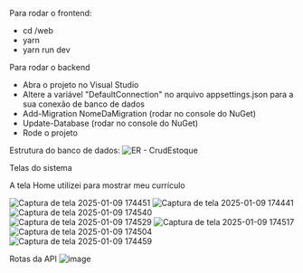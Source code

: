 Para rodar o frontend:
- cd /web
- yarn
- yarn run dev

Para rodar o backend
- Abra o projeto no Visual Studio
- Altere a variável "DefaultConnection" no arquivo appsettings.json para a sua conexão de banco de dados
- Add-Migration NomeDaMigration (rodar no console do NuGet)
- Update-Database (rodar no console do NuGet)
- Rode o projeto
  
Estrutura do banco de dados:
![ER - CrudEstoque](https://github.com/user-attachments/assets/3ce87bdb-8720-4970-98fd-353e4297e17f)


Telas do sistema

A tela Home utilizei para mostrar meu currículo

![Captura de tela 2025-01-09 174451](https://github.com/user-attachments/assets/f6ba7a94-25a8-4c05-a13a-f38a8dd361d9)
![Captura de tela 2025-01-09 174441](https://github.com/user-attachments/assets/7faf3369-2d88-4a3b-a6e8-0cb101920899)
![Captura de tela 2025-01-09 174540](https://github.com/user-attachments/assets/87b844b3-2a37-4e6f-bf43-5e68fbc56d4b)
![Captura de tela 2025-01-09 174529](https://github.com/user-attachments/assets/4d603149-e577-44de-a483-4c0b390e68cd)
![Captura de tela 2025-01-09 174517](https://github.com/user-attachments/assets/de33c91e-e1a2-415a-b71f-7fd50cc69801)
![Captura de tela 2025-01-09 174504](https://github.com/user-attachments/assets/8f0ae222-4db0-4864-bcae-91fc497050c2)
![Captura de tela 2025-01-09 174459](https://github.com/user-attachments/assets/6122d959-4f98-42af-bb15-9ffe7193beea)

Rotas da API
![image](https://github.com/user-attachments/assets/d154c776-5683-424c-8b64-df52b9956ce7)

